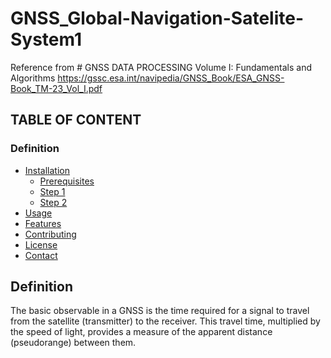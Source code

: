 # GNSS_Global-Navigation-Satelite-System1
Reference from # GNSS DATA PROCESSING Volume I: Fundamentals and Algorithms
https://gssc.esa.int/navipedia/GNSS_Book/ESA_GNSS-Book_TM-23_Vol_I.pdf
## TABLE OF CONTENT
### <a name="Definition"></a> Definition
- [Installation](#installation)
  - [Prerequisites](#prerequisites)
  - [Step 1](#step-1)
  - [Step 2](#step-2)
- [Usage](#usage)
- [Features](#features)
- [Contributing](#contributing)
- [License](#license)
- [Contact](#contact)

## Definition

The basic observable in a GNSS is the time required for a signal to travel from the satellite (transmitter) to the receiver. This travel time, multiplied by the speed of light, provides a measure of the apparent distance (pseudorange) between them.
